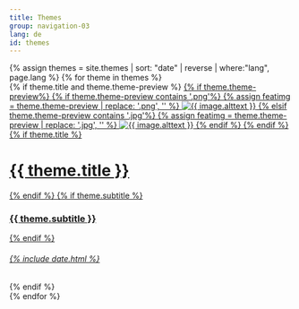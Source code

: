 ```yaml
---
title: Themes
group: navigation-03
lang: de
id: themes
---
```

<!--<div class="filtering">
    <span class="filter" data-filter="all">Alle Anzeigen</span> &bull;
    <span class="filter" data-filter=".jekyll">jekyll</span> &bull;
    <span class="filter" data-filter=".blogger">Blogger</span>
</div>-->

<div class="portfolio-wrapper" id="container">
    {% assign themes = site.themes | sort: "date" | reverse | where:"lang", page.lang %}
    {% for theme in themes %}
        <div class="theme-wrapper mix {{ theme.category }}">
            {% if theme.title and theme.theme-preview %}
                <a href="{{ theme.url | remove: '/index.html' }}">
                    {% if theme.theme-preview%}
                        {% if theme.theme-preview contains '.png'%}
                            {% assign featimg = theme.theme-preview | replace: '.png', '' %}
                            <img src="{{ site.img_dir }}/{{ featimg | append: '-450x450.png' }}" alt="{{ image.alttext }}">
                        {% elsif theme.theme-preview contains '.jpg'%}
                            {% assign featimg = theme.theme-preview | replace: '.jpg', '' %}
                            <img src="{{ site.img_dir }}/{{ featimg | append: '-450x450.jpg' }}" alt="{{ image.alttext }}">
                        {% endif %}
                    {% endif %}
                    {% if theme.title %}
                        <h1>{{ theme.title }}</h1>
                    {% endif %}
                    {% if theme.subtitle %}
                        <h3>{{ theme.subtitle }}</h3>
                    {% endif %}
                        <h6>{% include date.html %}</h6>
                </a>
            {% endif %}
        </div>
    {% endfor %}
</div>

